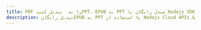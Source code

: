 ---title: PDF را به  تبدیل کنیدPPT، EPUB به PPT مبدل رایگان یا Nodejs SDKdescription: تبدیل رایگانEPUB به PPT با استفاده از Nodejs Cloud APIs & SDK همچنین اسناد PDF را در Cloud ایجاد، ویرایش و رندر کنید.---